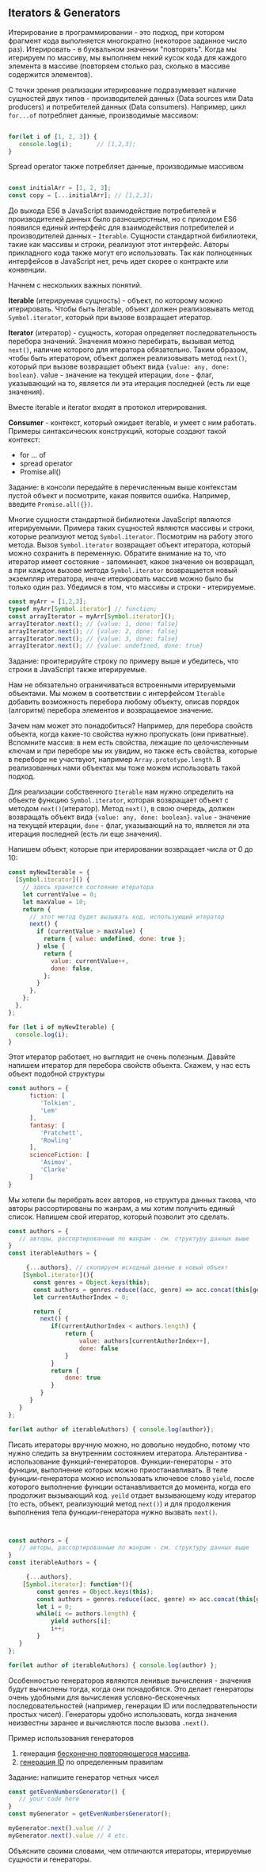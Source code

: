 

## Iterators & Generators

Итерирование в программировании - это подход, при котором фрагмент кода выполняется многократно (некоторое заданное число раз).
Итерировать - в буквальном значении "повторять". Когда мы итерируем по массиву, мы выполняем некий кусок кода для каждого элемента в массиве (повторяем столько раз, сколько в массиве содержится элементов).

С точки зрения реализации итерирование подразумевает наличие сущностей двух типов - производителей данных (Data sources или Data producers) и потребителей данных (Data consumers). Например, цикл `for...of` потребляет данные, производимые массивом:

```javascript

for(let i of [1, 2, 3]) {
   console.log(i);       // [1,2,3];
}
```
Spread operator также потребляет данные, производимые массивом

```javascript

const initialArr = [1, 2, 3];
const copy = [...initialArr]; // [1,2,3];

```
До выхода ES6 в JavaScript взаимодействие потребителей и производителей данных было разношерстным, но с приходом ES6 появился единый интерфейс для взаимодействия потребителей и производителей данных - `Iterable`. Сущности стандартной бибилиотеки, такие как массивы и строки, реализуют этот интерфейс. Авторы прикладного кода также могут его использовать. Так как полноценных интерфейсов в JavaScript нет, речь идет скорее о контракте или конвенции.


Начнем с нескольких важных понятий.

**Iterable** (итерируемая сущность) - объект, по которому можно итерировать. Чтобы быть iterable, объект должен реализовывать метод `Symbol.iterator`, который при вызове возвращает итератор.

**Iterator** (итератор) - сущность, которая определяет последовательность перебора значений. Значения можно перебирать, вызывая метод `next()`, наличие которого для итератора обязательно. Таким образом, чтобы быть итератором, объект должен реализовывать метод `next()`, который при вызове возвращает объект вида `{value: any, done: boolean}`. value - значение на текущей итерации, `done` - флаг, указывающий на то, является ли эта итерация последней (есть ли еще значения).

Вместе iterable и iterator входят в протокол итерирования.

**Consumer** - контекст, который ожидает iterable, и умеет с ним работать. Примеры синтаксических конструкций, которые создают такой контекст:
- for ... of
- spread operator
- Promise.all()

Задание: в консоли передайте в перечисленным выше контекстам пустой объект и посмотрите, какая появится ошибка. Например, введите `Promise.all({})`.

Многие сущности стандартной бибилиотеки JavaScript являются итерируемыми. Примера таких сущностей являются массивы и строки, которые реализуют метод `Symbol.iterator`.
Посмотрим на работу этого метода. Вызов `Symbol.iterator` возвращает объект итератора, который можно сохранить в переменную. Обратите внимание на то, что итератор имеет состояние - запоминает, какое значение он возвращал, а при каждом вызове метода `Symbol.iterator` возвращается новый экземпляр итератора, иначе итерировать массив можно было бы только один раз.
Убедимся в том, что массивы и строки - итерируемые.

```javascript
const myArr = [1,2,3];
typeof myArr[Symbol.iterator] // function;
const arrayIterator = myArr[Symbol.iterator]();
arrayIterator.next(); // {value: 1, done: false}
arrayIterator.next(); // {value: 2, done: false}
arrayIterator.next(); // {value: 3, done: false}
arrayIterator.next(); // {value: undefined, done: true}
```

Задание: проитерируйте строку по примеру выше и убедитесь, что строки в JavaScript также итерируемые.

Нам не обязательно ограничиваться встроенными итерируемыми объектами. Мы можем в соответствии с интерфейсом `Iterable` добавить возможность перебора любому объекту, описав порядок (алгоритм) перебора элементов и возвращаемое значение.

Зачем нам может это понадобиться?
Например, для перебора свойств объекта, когда какие-то свойства нужно пропускать (они приватные). Вспомните массив: в нем есть свойства, лежащие по целочисленным ключам и при переборе мы их увидим, но также есть свойства, которые в переборе не участвуют, например `Array.prototype.length`. В реализованных нами объектах мы тоже можем использовать такой подход.

Для реализации собственного `Iterable` нам нужно определить на объекте функцию `Symbol.iterator`, которая возвращает объект с методом `next()`(итератор). Метод `next()`, в свою очередь, должен возвращать объект вида `{value: any, done: boolean}`. `value` - значение на текущей итерации, `done` - флаг, указывающий на то, является ли эта итерация последней (есть ли еще значения).

Напишем объект, которые при итерировании возвращает числа от 0 до 10:

```javascript
const myNewIterable = {
  [Symbol.iterator]() {
    // здесь хранится состояние итератора
    let currentValue = 0;
    let maxValue = 10;
    return {
      // этот метод будет вызывать код, использующий итератор
      next() {
        if (currentValue > maxValue) {
          return { value: undefined, done: true };
        } else {
          return {
            value: currentValue++,
            done: false,
          };
        }
      },
    };
  },
};

for (let i of myNewIterable) {
  console.log(i);
}

```

Этот итератор работает, но выглядит не очень полезным. Давайте напишем итератор для перебора свойств объекта. Скажем, у нас есть объект подобной структуры

```javascript
const authors = {
      fiction: [
         'Tolkien',
         'Lem'
      ],
      fantasy: [
         'Pratchett',
         'Rowling'
      ],
      scienceFiction: [
         'Asimov',
         'Clarke'
      ]
}
```
Мы хотели бы перебрать всех авторов, но структура данных такова, что авторы рассортированы по жанрам, а мы хотим получить единый список. Напишем свой итератор, который позволит это сделать.

```javascript
const authors = {
   // авторы, рассортированные по жанрам - см. структуру данных выше
}
const iterableAuthors = {

     {...authors}, // скопируем исходный данные в новый объект
    [Symbol.iterator](){
       const genres = Object.keys(this);
       const authors = genres.reduce((acc, genre) => acc.concat(this[genre]) ,[] );
       let currentAuthorIndex = 0;

       return {
         next() {
            if(currentAuthorIndex < authors.length) {
                return {
                    value: authors[currentAuthorIndex++],
                    done: false
                }
            }
            return {
                done: true
            }
         }
      }
   }
};

for(let author of iterableAuthors) { console.log(author)};
```

Писать итераторы вручную можно, но довольно неудобно, потому что нужно следить за внутренним состоянием итератора. Альтерантива - использование функций-генераторов. Функции-генераторы - это функции, выполнение которых можно приостанавливать. В теле функции-генератора можно использовать ключевое слово `yield`, после которого выполнение функции останавливается до момента, когда его продолжит вызывающий код. `yeild` отдает вызывающему коду итератор (то есть, объект, реализующий метод `next()`) и для продолжения выполнения тела функции-генератора нужно вызвать `next()`.


```javascript


const authors = {
   // авторы, рассортированные по жанрам - см. структуру данных выше
}
const iterableAuthors = {

     {...authors},
    [Symbol.iterator]: function*(){
        const genres = Object.keys(this);
        const authors = genres.reduce((acc, genre) => acc.concat(this[genre]) ,[] );
        let i = 0;
        while(i <= authors.length) {
            yield authors[i];
            i++;
        }
   }
};

for(let author of iterableAuthors) { console.log(author) };

```

Особенностью генераторов являются ленивые вычисления - значения будут вычислены тогда, когда они понадобятся. Это делает генераторы очень удобными для вычисления условно-бесконечных последовательностей (например, генерации ID или последовательности простых чисел). Генераторы удобно использовать, когда значения неизвестны заранее и вычисляются после вызова `.next()`.

Пример использования генераторов 
1. генерация [бесконечно повторяющегося массива](https://itnext.io/a-quick-practical-use-case-for-es6-generators-building-an-infinitely-repeating-array-49d74f555666).
2. [генерация ID](./idGenerator_example.js) по определенным правилам



Задание: напишите генератор четных чисел

```javascript
const getEvenNumbersGenerator() {
   // your code here
}
const myGenerator = getEvenNumbersGenerator(); 

myGenerator.next().value // 2
myGenerator.next().value // 4 etc.
```

Объясните своими словами, чем отличаются итераторы, итерируемые сущности и генераторы.